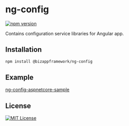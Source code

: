 ng-config
=====================

[![npm version](https://badge.fury.io/js/%40bizappframework%2Fng-config.svg)](https://badge.fury.io/js/%40bizappframework%2Fng-config)

Contains configuration service libraries for Angular app.

Installation
---------------

```bash
npm install @bizappframework/ng-config
```

Example
---------------

[ng-config-aspnetcore-sample](https://github.com/BizAppFramework/ng-config/tree/master/samples/ng-config-aspnetcore-sample)

License
---------------

[![MIT License](https://img.shields.io/badge/license-MIT-blue.svg?style=flat)](/LICENSE)